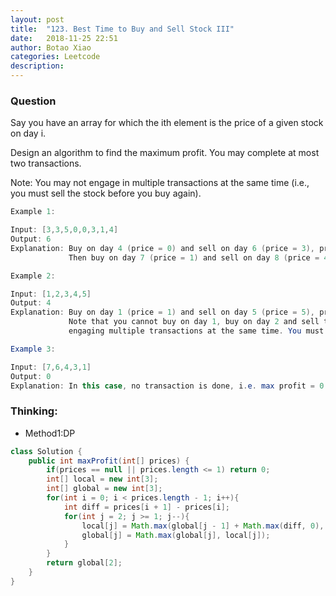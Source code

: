 ```yaml
---
layout: post
title:  "123. Best Time to Buy and Sell Stock III"
date:   2018-11-25 22:51
author: Botao Xiao
categories: Leetcode
description:
---
```

### Question
Say you have an array for which the ith element is the price of a given stock on day i.

Design an algorithm to find the maximum profit. You may complete at most two transactions.

Note: You may not engage in multiple transactions at the same time (i.e., you must sell the stock before you buy again).

```Java
Example 1:

Input: [3,3,5,0,0,3,1,4]
Output: 6
Explanation: Buy on day 4 (price = 0) and sell on day 6 (price = 3), profit = 3-0 = 3.
             Then buy on day 7 (price = 1) and sell on day 8 (price = 4), profit = 4-1 = 3.

Example 2:

Input: [1,2,3,4,5]
Output: 4
Explanation: Buy on day 1 (price = 1) and sell on day 5 (price = 5), profit = 5-1 = 4.
             Note that you cannot buy on day 1, buy on day 2 and sell them later, as you are
             engaging multiple transactions at the same time. You must sell before buying again.

Example 3:

Input: [7,6,4,3,1]
Output: 0
Explanation: In this case, no transaction is done, i.e. max profit = 0.
```

### Thinking:
* Method1:DP

```Java
class Solution {
    public int maxProfit(int[] prices) {
        if(prices == null || prices.length <= 1) return 0;
        int[] local = new int[3];
        int[] global = new int[3];
        for(int i = 0; i < prices.length - 1; i++){
            int diff = prices[i + 1] - prices[i];
            for(int j = 2; j >= 1; j--){
                local[j] = Math.max(global[j - 1] + Math.max(diff, 0), local[j] + diff);
                global[j] = Math.max(global[j], local[j]);
            }
        }
        return global[2];
    }
}
```
